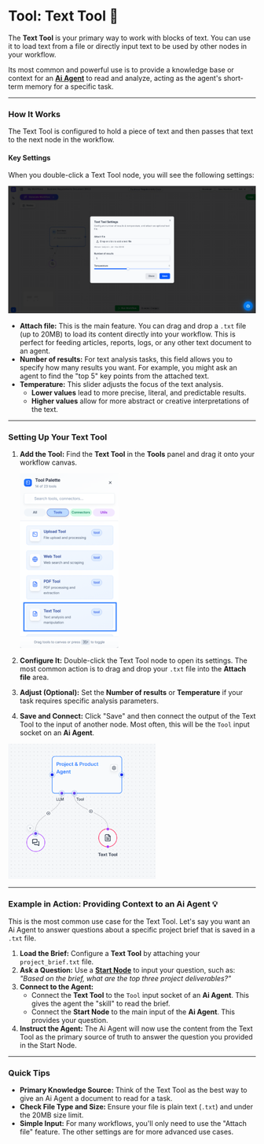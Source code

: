 # Tool: Text Tool 📄

The **Text Tool** is your primary way to work with blocks of text. You can use it to load text from a file or directly input text to be used by other nodes in your workflow.

Its most common and powerful use is to provide a knowledge base or context for an **[Ai Agent](ai_agent.md)** to read and analyze, acting as the agent's short-term memory for a specific task.

---

### **How It Works**

The Text Tool is configured to hold a piece of text and then passes that text to the next node in the workflow.

#### Key Settings

When you double-click a Text Tool node, you will see the following settings:

<img src="../images/tools/text_tool_settings.png" alt="The Text Tool Settings panel showing options to attach a file, set number of results, and adjust temperature." width="600">

* **Attach file:** This is the main feature. You can drag and drop a `.txt` file (up to 20MB) to load its content directly into your workflow. This is perfect for feeding articles, reports, logs, or any other text document to an agent.
* **Number of results:** For text analysis tasks, this field allows you to specify how many results you want. For example, you might ask an agent to find the "top 5" key points from the attached text.
* **Temperature:** This slider adjusts the focus of the text analysis.
    * **Lower values** lead to more precise, literal, and predictable results.
    * **Higher values** allow for more abstract or creative interpretations of the text.

---

### **Setting Up Your Text Tool**

1.  **Add the Tool:** Find the **Text Tool** in the **Tools** panel and drag it onto your workflow canvas.
    
    <img src="../images/tools/text_tool_palette.png" alt="The Text Tool highlighted in the Tool Palette" width="200">

2.  **Configure It:** Double-click the Text Tool node to open its settings. The most common action is to drag and drop your `.txt` file into the **Attach file** area.

3.  **Adjust (Optional):** Set the **Number of results** or **Temperature** if your task requires specific analysis parameters.

4.  **Save and Connect:** Click "Save" and then connect the output of the Text Tool to the input of another node. Most often, this will be the `Tool` input socket on an **Ai Agent**.

<img src="../images/utils/ai_agent_attach.png" alt="A Text Tool connected to the Tool input of an Ai Agent" width="300">

---

### **Example in Action: Providing Context to an Ai Agent 💡**

This is the most common use case for the Text Tool. Let's say you want an Ai Agent to answer questions about a specific project brief that is saved in a `.txt` file.

1.  **Load the Brief:** Configure a **Text Tool** by attaching your `project_brief.txt` file.
2.  **Ask a Question:** Use a **[Start Node](../utils/start.md)** to input your question, such as: *"Based on the brief, what are the top three project deliverables?"*
3.  **Connect to the Agent:**
    * Connect the **Text Tool** to the `Tool` input socket of an **Ai Agent**. This gives the agent the "skill" to read the brief.
    * Connect the **Start Node** to the main input of the **Ai Agent**. This provides your question.
4.  **Instruct the Agent:** The Ai Agent will now use the content from the Text Tool as the primary source of truth to answer the question you provided in the Start Node.

---

### **Quick Tips**

* **Primary Knowledge Source:** Think of the Text Tool as the best way to give an Ai Agent a document to read for a task.
* **Check File Type and Size:** Ensure your file is plain text (`.txt`) and under the 20MB size limit.
* **Simple Input:** For many workflows, you'll only need to use the "Attach file" feature. The other settings are for more advanced use cases.